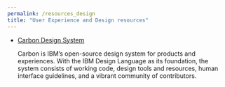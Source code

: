 ```yaml
---
permalink: /resources_design
title: "User Experience and Design resources"
---
```


- [Carbon Design System](https://www.carbondesignsystem.com/)

  Carbon is IBM’s open-source design system for products and experiences. With the IBM Design Language as its foundation, the system consists of working code, design tools and resources, human interface guidelines, and a vibrant community of contributors.
